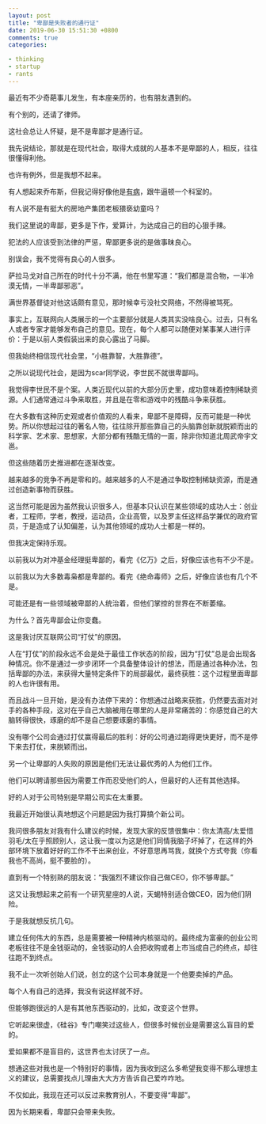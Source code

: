 ```yaml
---
layout: post
title: "卑鄙是失败者的通行证"
date: 2019-06-30 15:51:30 +0800
comments: true
categories: 

- thinking
- startup
- rants
---
```


最近有不少奇葩事儿发生，有本座亲历的，也有朋友遇到的。

有个别的，还请了律师。

这社会总让人怀疑，是不是卑鄙才是通行证。

我先说结论，那就是在现代社会，取得大成就的人基本不是卑鄙的人，相反，往往很懂得利他。

也许有例外，但是我想不起来。

有人想起来乔布斯，但我记得好像他是[有病](https://www.xinli001.com/info/100370813)，跟牛逼顿一个科室的。

有人说不是有挺大的房地产集团老板猥亵幼童吗？

我们这里说的卑鄙，更多是下作，爱算计，为达成自己的目的心狠手辣。

犯法的人应该受到法律的严惩，卑鄙更多说的是做事昧良心。

别误会，我不觉得有良心的人很多。

萨拉马戈对自己所在的时代十分不满，他在书里写道：“我们都是混合物，一半冷漠无情，一半卑鄙邪恶”。

满世界基督徒对他这话颇有意见，那时候幸亏没社交网络，不然得被骂死。

事实上，互联网向人类展示的一个主要部分就是人类其实没啥良心。过去，只有名人或者专家才能够发布自己的意见。现在，每个人都可以随便对某事某人进行评价：于是以前人类假装出来的良心露出了马脚。

但我始终相信现代社会里，“小胜靠智，大胜靠德”。

之所以说现代社会，是因为scar同学说，李世民不就很卑鄙吗。

我觉得李世民不是个案。人类近现代以前的大部分历史里，成功意味着控制稀缺资源。人们通常通过斗争来取胜，并且是在零和游戏中的残酷斗争来获胜。

在大多数有这种历史观或者价值观的人看来，卑鄙不是障碍，反而可能是一种优势。所以你想起过往的著名人物，往往除开那些靠自己的头脑靠创新就脱颖而出的科学家、艺术家、思想家，大部分都有残酷无情的一面，除非你知道北周武帝宇文邕。

但这些随着历史推进都在逐渐改变。

越来越多的竞争不再是零和的。越来越多的人不是通过争取控制稀缺资源，而是通过创造新事物而获胜。

这当然可能是因为虽然我认识很多人，但基本只认识在某些领域的成功人士：创业者，工程师，学者，教授，运动员，企业高管，以及罗主任这样品学兼优的政府官员，于是造成了认知偏差，认为其他领域的成功人士都是一样的。

但我决定保持乐观。

以前我以为对冲基金经理挺卑鄙的，看完《亿万》之后，好像应该也有不少不是。

以前我以为大多数毒枭都是卑鄙的。看完《绝命毒师》之后，好像应该也有几个不是。

可能还是有一些领域被卑鄙的人统治着，但他们掌控的世界在不断萎缩。

为什么？首先卑鄙会让你变蠢。

这是我讨厌互联网公司“打仗”的原因。

人在“打仗”的阶段永远不会是处于最佳工作状态的阶段，因为“打仗”总是会出现各种情况。你不是通过一步步闭环一个具备整体设计的想法，而是通过各种办法，包括卑鄙的办法，来获得大量特定条件下的局部最优，最终获胜：这个过程里面卑鄙的人也许很有用。

而且战斗一旦开始，是没有办法停下来的：你想通过战略来获胜，仍然要去面对对手的各种手段，这对在乎自己大脑被用在哪里的人是非常痛苦的：你感觉自己的大脑转得很快，琢磨的却不是自己想要琢磨的事情。

没有哪个公司会通过打仗赢得最后的胜利：好的公司通过跑得更快更好，而不是停下来去打仗，来脱颖而出。

另一个让卑鄙的人失败的原因是他们无法让最优秀的人为他们工作。

他们可以聘请那些因为需要工作而忍受他们的人，但最好的人还有其他选择。

好的人对于公司特别是早期公司实在太重要。

我最近开始很认真地想这个问题是因为我打算搞个新公司。

我问很多朋友对我有什么建议的时候，发现大家的反馈很集中：你太清高/太爱惜羽毛/太在乎照顾别人，这让我一度以为这是他们同情我脑子坏掉了，在这样的外部环境下放着好好的工作不干出来创业，不好意思再骂我，就换个方式夸我（你看我也不高尚，挺不要脸的）。

直到有一个特别熟的朋友说：“我强烈不建议你自己做CEO，你不够卑鄙。”

这又让我想起来之前有一个研究星座的人说，天蝎特别适合做CEO，因为他们阴险。

于是我就想反抗几句。

建立任何伟大的东西，总是需要被一种精神内核驱动的。最终成为富豪的创业公司老板往往不是金钱驱动的，金钱驱动的人会把收购或者上市当成自己的终点，却往往跑不到终点。

我不止一次听创始人们说，创立的这个公司本身就是一个他要卖掉的产品。

每个人有自己的选择，我没有说这样就不好。

但能够跑很远的人是有其他东西驱动的，比如，改变这个世界。

它听起来很虚，《硅谷》专门嘲笑过这些人，但很多时候创业是需要这么盲目的爱的。

爱如果都不是盲目的，这世界也太讨厌了一点。

想通这些对我也是一个特别好的事情，因为我收到这么多希望我变得不那么理想主义的建议，总需要找点儿理由大大方方告诉自己爱咋咋地。

不仅如此，我现在还可以反过来教育别人，不要变得“卑鄙”。

因为长期来看，卑鄙只会带来失败。
